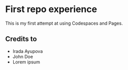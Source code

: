 # First repo experience 

This is my first attempt at using Codespaces and Pages. 

## Credits to 

- Irada Ayupova
- John Doe
- Lorem ipsum